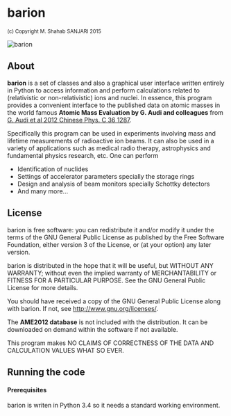 # barion
<sup> (c) Copyright M. Shahab SANJARI 2015 </sup>

![barion](https://raw.githubusercontent.com/xaratustrah/barion/master/screenshot.png)

## About

**barion** is a set of classes and also a graphical user interface written entirely in Python to access information and perform calculations related to (relativistic or non-relativistic) ions and nuclei. In essence, this program provides a convenient interface to the published data on atomic masses in the world famous  **Atomic Mass Evaluation by G. Audi and colleagues** from [G. Audi et al 2012 Chinese Phys. C 36 1287](http://dx.doi.org/10.1088/1674-1137/36/12/003).

Specifically this program can be used in experiments involving mass and lifetime measurements of radioactive ion beams. It can also be used in a variety of applications such as medical radio therapy, astrophysics and fundamental physics research, etc. One can perform

- Identification of nuclides 
- Settings of accelerator parameters specially the storage rings
- Design and analysis of beam monitors specially Schottky detectors
- And many more...

## License

barion is free software: you can redistribute it and/or modify it under the 
terms of the GNU General Public License as published by the Free Software 
Foundation, either version 3 of the License, or (at your option) any later 
version.

barion is distributed in the hope that it will be useful, but WITHOUT ANY 
WARRANTY; without even the implied warranty of MERCHANTABILITY or FITNESS FOR A 
PARTICULAR PURPOSE.  See the GNU General Public License for more details.

You should have received a copy of the GNU General Public License along with 
barion.  If not, see <http://www.gnu.org/licenses/>.

The **AME2012 database** is not included with the distribution. It can be downloaded on demand within the software if not available.

This program makes NO CLAIMS OF CORRECTNESS OF THE DATA AND CALCULATION VALUES WHAT SO EVER.


## Running the code

#### Prerequisites

barion is writen in Python 3.4 so it needs a standard working environment.
